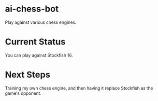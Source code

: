 # ai-chess-bot
Play against various chess engines. 

# Current Status
You can play against Stockfish 16.

# Next Steps
Training my own chess engine, and then having it replace Stockfish as the game's opponent.
